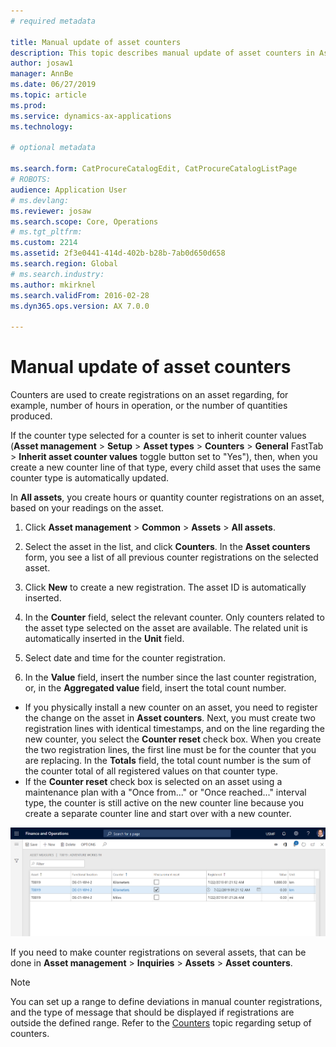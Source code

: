 ```yaml
---
# required metadata

title: Manual update of asset counters
description: This topic describes manual update of asset counters in Asset Management.
author: josaw1
manager: AnnBe
ms.date: 06/27/2019
ms.topic: article
ms.prod: 
ms.service: dynamics-ax-applications
ms.technology: 

# optional metadata

ms.search.form: CatProcureCatalogEdit, CatProcureCatalogListPage
# ROBOTS: 
audience: Application User
# ms.devlang: 
ms.reviewer: josaw
ms.search.scope: Core, Operations
# ms.tgt_pltfrm: 
ms.custom: 2214
ms.assetid: 2f3e0441-414d-402b-b28b-7ab0d650d658
ms.search.region: Global
# ms.search.industry: 
ms.author: mkirknel
ms.search.validFrom: 2016-02-28
ms.dyn365.ops.version: AX 7.0.0

---
```


# Manual update of asset counters

Counters are used to create registrations on an asset regarding, for example, number of hours in operation, or the number of quantities produced.

If the counter type selected for a counter is set to inherit counter values (**Asset management** > **Setup** > **Asset types** > **Counters** > **General** FastTab > **Inherit asset counter values** toggle button set to "Yes"), then, when you create a new counter line of that type, every child asset that uses the same counter type is automatically updated.

In **All assets**, you create hours or quantity counter registrations on an asset, based on your readings on the asset.

1. Click **Asset management** > **Common** > **Assets** > **All assets**.

2. Select the asset in the list, and click **Counters**. In the **Asset counters** form, you see a list of all previous counter registrations on the selected asset.

3. Click **New** to create a new registration. The asset ID is automatically inserted.

4. In the **Counter** field, select the relevant counter. Only counters related to the asset type selected on the asset are available. The related unit is automatically inserted in the **Unit** field.

5. Select date and time for the counter registration.

6. In the **Value** field, insert the number since the last counter registration, or, in the **Aggregated value** field, insert the total count number.

- If you physically install a new counter on an asset, you need to register the change on the asset in **Asset counters**. Next, you must create two registration lines with identical timestamps, and on the line regarding the new counter, you select the **Counter reset** check box. When you create the two registration lines, the first line must be for the counter that you are replacing. In the **Totals** field, the total count number is the sum of the counter total of all registered values on that counter type.  
- If the **Counter reset** check box is selected on an asset using a maintenance plan with a "Once from..." or "Once reached..." interval type, the counter is still active on the new counter line because you create a separate counter line and start over with a new counter.


![Figure 1](media/11-work-orders.png)


If you need to make counter registrations on several assets, that can be done in **Asset management** > **Inquiries** > **Assets** > **Asset counters**.

>[!NOTE]
>You can set up a range to define deviations in manual counter registrations, and the type of message that should be displayed if registrations are outside the defined range. Refer to the [Counters](../setup-for-objects/counters.md) topic regarding setup of counters.
